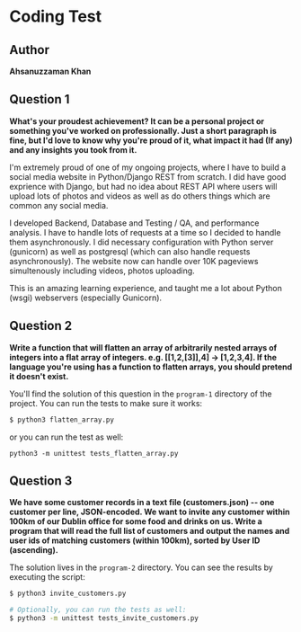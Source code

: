 Coding Test
====================

## Author

__Ahsanuzzaman Khan__

## Question 1

__What's your proudest achievement? It can be a personal project or something you've
worked on professionally. Just a short paragraph is fine, but I'd love to know why
you're proud of it, what impact it had (If any) and any insights you took from it.__

I'm extremely proud of one of my ongoing projects, where I have to build a social media website in Python/Django REST from scratch. I did have good exprience with Django,
but had no idea about REST API where users will upload lots of photos and videos as well as do others things which are common any social media.

I developed Backend, Database and Testing / QA, and performance analysis. I have to handle lots of requests at a time so I decided to 
handle them asynchronously. I did necessary configuration with Python server (gunicorn) as well as postgresql (which can also handle requests asynchronously).
The website now can handle over 10K pageviews simultenously including videos, photos uploading.

This is an amazing learning experience, and taught me a lot about Python (wsgi) webservers (especially Gunicorn).


## Question 2

__Write a function that will flatten an array of arbitrarily nested arrays of integers
into a flat array of integers. e.g. [[1,2,[3]],4] → [1,2,3,4]. If the language you're
using has a function to flatten arrays, you should pretend it doesn't exist.__

You'll find the solution of this question in the `program-1` directory of the project. You
can run the tests to make sure it works:

```bash
$ python3 flatten_array.py
```

or you can run the test as well:

```
python3 -m unittest tests_flatten_array.py
```


## Question 3

__We have some customer records in a text file (customers.json) -- one customer per
line, JSON-encoded. We want to invite any customer within 100km of our Dublin office
for some food and drinks on us. Write a program that will read the full list of
customers and output the names and user ids of matching customers (within 100km),
sorted by User ID (ascending).__

The solution lives in the `program-2` directory. You can see the results by executing the
script:

```bash
$ python3 invite_customers.py

# Optionally, you can run the tests as well:
$ python3 -m unittest tests_invite_customers.py
```

